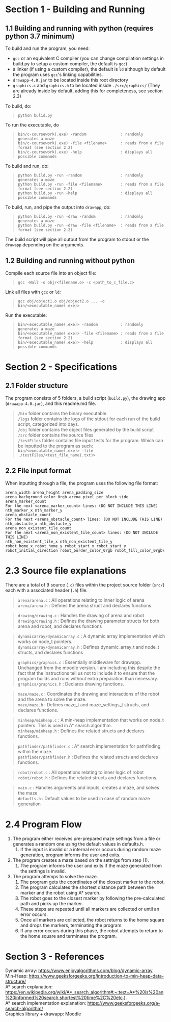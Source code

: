 # Section 1 - Building and Running

## 1.1 Building and running with python (requires python 3.7 minimum)

To build and run the program, you need:
- ```gcc``` or an equivalent C compiler (you can change compilation settings in build.py to setup a custom compiler, the default is ```gcc```)
- a linker (if using a custom compiler), the default is ```ld``` although by default the program uses ```gcc```'s linking capabilities.
- ```drawapp-4.0.jar``` to be located inside this root directory
- ```graphics.c``` and ```graphics.h``` to be located inside ```./src/graphics/``` (They are already inside by default, adding this for completeness, see section 2.3)

To build, do:

> ```python bulid.py```  

To run the executable, do

> ```bin/c-coursework(.exe) -random               : randomly generates a maze```  
> ```bin/c-coursework(.exe) -file <filename>      : reads from a file format (see section 2.2)```  
> ```bin/c-coursework(.exe) -help                 : displays all possible commands```  

To build and run, do:

> ```python build.py -run -random                 : randomly generates a maze```  
> ```python build.py -run -file <filename>        : reads from a file format (see section 2.2)```  
> ```python build.py -run -help                   : displays all possible commands```  

To build, run, and pipe the output into ```drawapp```, do:

> ```python build.py -run -draw -random           : randomly generates a maze```  
> ```python build.py -run -draw -file <filename>  : reads from a file format (see section 2.2)```  

The build script will pipe all output from the program to stdout or the ```drawapp``` depending on the arguments.

## 1.2 Building and running without python

Compile each source file into an object file:

> ```gcc -Wall -o obj/<filename.o> -c <path_to_c_file.c>```

Link all files with ```gcc``` or ```ld```:

> ```gcc obj/object1.o obj/object2.o ... -o bin/<executable_name(.exe)>```

Run the executable:

> ```bin/<executable_name(.exe)> -random          : randomly generates a maze```  
> ```bin/<executable_name(.exe)> -file <filename> : reads from a file format (see section 2.2)```  
> ```bin/<executable_name(.exe)> -help            : displays all possible commands```  

# Section 2 - Specifications

## 2.1 Folder structure

The program consists of 5 folders, a build script (```build.py```), the drawing app (```drawapp-4.0.jar```), and this readme.md file.

> ```/bin``` folder contains the binary executable  
> ```/logs``` folder contains the logs of the stdout for each run of the build script, categorized into days.  
> ```/obj``` folder contains the object files generated by the build script  
> ```/src``` folder contains the source files  
> ```/testFiles``` folder contains file input tests for the program. Which can be inputted to the program as such:  
> ```bin/<executable_name(.exe)> -file ./testFiles/<test_file_name(.txt)>```  

## 2.2 File input format

When inputting through a file, the program uses the following file format:

```
arena_width arena_height arena_padding_size arena_background_color_0rgb arena_pixel_per_block_side
arena_marker_count
For the next <arena_marker_count> lines: (DO NOT INCLUDE THIS LINE)
nth_marker_x nth_marker_y
arena_obstacle_count
For the next <arena_obstacle_count> lines: (DO NOT INCLUDE THIS LINE)
nth_obstacle_x nth_obstacle_y
arena_non_existent_tile_count
For the next <arena_non_existent_tile_count> lines: (DO NOT INCLUDE THIS LINE)
nth_non_existent_tile_x nth_non_existent_tile_y
robot_home_x robot_home_y robot_start_x robot_start_y robot_initial_direction robot_border_color_0rgb robot_fill_color_0rgb\
```

# 2.3 Source file explanations

There are a total of 9 source (```.c```) files within the project source folder (```src/```) each with a associated header (```.h```) file.

> ```arena/arena.c``` : All operations relating to inner logic of arena  
> ```arena/arena.h``` : Defines the arena struct and declares functions  

> ```drawing/drawing.c``` : Handles the drawing of arena and robot  
> ```drawing/drawing.h``` : Defines the drawing parameter structs for both arena and robot, and declares functions  

> ```dynamicarray/dynamicarray.c``` : A dynamic array implementation which works on node_t pointers.  
> ```dynamicarray/dynamicarray.h``` : Defines dynamic_array_t and node_t structs, and declares functions  

> ```graphics/graphics.c``` : Essentially middleware for drawapp. Unchanged from the moodle version. I am including this despite the fact that the instructions tell us not to include it to ensure that the program builds and runs without extra preparation than necessary.  
> ```graphics/graphics.h``` : Declares drawing functions.  

> ```maze/maze.c``` : Coordinates the drawing and interactions of the robot and the arena to solve the maze.  
> ```maze/maze.h``` : Defines maze_t and maze_settings_t structs, and declares functions.  

> ```minheap/minheap.c``` : A min-heap implementation that works on node_t pointers. This is used in A* search algorithm.  
> ```minheap/minheap.h``` : Defines the related structs and declares functions.  

> ```pathfinder/pathfinder.c``` : A* search implementation for pathfinding within the maze.  
> ```pathfinder/pathfinder.h``` : Defines the related structs and declares functions.  

> ```robot/robot.c``` : All operations relating to inner logic of robot  
> ```robot/robot.h``` : Defines the related structs and declares functions.  

> ```main.c``` : Handles arguments and inputs, creates a maze, and solves the maze  
> ```defaults.h``` : Default values to be used in case of random maze generation  

# 2.4 Program Flow

1. The program either receives pre-prepared maze settings from a file or generates a random one using the default values in defaults.h.
    1. If the input is invalid or a internal error occurs during random maze generation, program informs the user and exits.
2. The program creates a maze based on the settnigs from step (1).
    1. The program informs the user and exits if the maze generated from the settings is invalid.
3. The program attemps to solve the maze.
    1. The program gets the coordinates of the closest marker to the robot.
    2. The program calculates the shortest distance path between the marker and the robot using A* search.
    3. The robot goes to the closest marker by following the pre-calculated path and picks up the marker.
    4. These steps are repeated until all markers are collected or until an error occurs.
    5. Once all markers are collected, the robot returns to the home square and drops the markers, terminating the program.
    6. If any error occurs during this phase, the robot attempts to return to the home square and terminates the program.

# Section 3 - References

Dynamic array: https://www.enjoyalgorithms.com/blog/dynamic-array   
Min-Heap: https://www.geeksforgeeks.org/introduction-to-min-heap-data-structure/  
A* search explanation: https://en.wikipedia.org/wiki/A*_search_algorithm#:~:text=A*%20is%20an%20informed%20search,shortest%20time%2C%20etc.).  
A* search implementation explanation: https://www.geeksforgeeks.org/a-search-algorithm/  
Graphics library + drawapp: Moodle  
